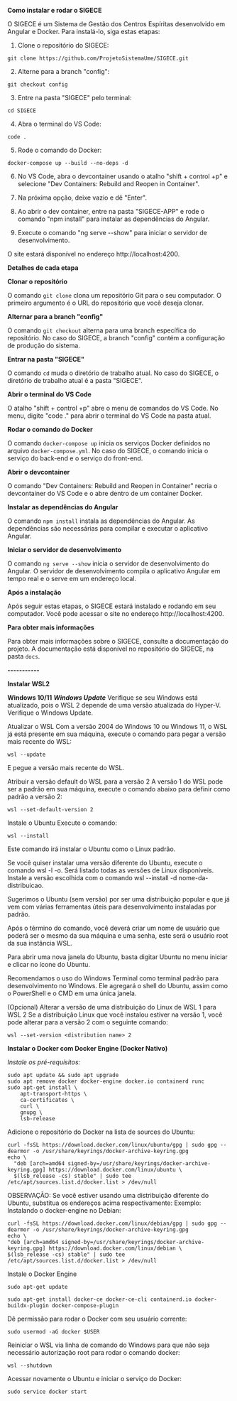 **Como instalar e rodar o SIGECE**

O SIGECE é um Sistema de Gestão dos Centros Espíritas desenvolvido em Angular e Docker. Para instalá-lo, siga estas etapas:

1. Clone o repositório do SIGECE:

```
git clone https://github.com/ProjetoSistemaUme/SIGECE.git
```

2. Alterne para a branch "config":

```
git checkout config
```

3. Entre na pasta "SIGECE" pelo terminal:

```
cd SIGECE
```

4. Abra o terminal do VS Code:

```
code .
```

5. Rode o comando do Docker:

```
docker-compose up --build --no-deps -d
```

6. No VS Code, abra o devcontainer usando o atalho "shift + control +p" e selecione "Dev Containers: Rebuild and Reopen in Container".

7. Na próxima opção, deixe vazio e dê "Enter".

8. Ao abrir o dev container, entre na pasta "SIGECE-APP" e rode o comando "npm install" para instalar as dependências do Angular.

9. Execute o comando "ng serve --show" para iniciar o servidor de desenvolvimento.

O site estará disponível no endereço http://localhost:4200.

**Detalhes de cada etapa**

**Clonar o repositório**

O comando `git clone` clona um repositório Git para o seu computador. O primeiro argumento é o URL do repositório que você deseja clonar.

**Alternar para a branch "config"**

O comando `git checkout` alterna para uma branch específica do repositório. No caso do SIGECE, a branch "config" contém a configuração de produção do sistema.

**Entrar na pasta "SIGECE"**

O comando `cd` muda o diretório de trabalho atual. No caso do SIGECE, o diretório de trabalho atual é a pasta "SIGECE".

**Abrir o terminal do VS Code**

O atalho "shift + control +p" abre o menu de comandos do VS Code. No menu, digite "code ." para abrir o terminal do VS Code na pasta atual.

**Rodar o comando do Docker**

O comando `docker-compose up` inicia os serviços Docker definidos no arquivo `docker-compose.yml`. No caso do SIGECE, o comando inicia o serviço do back-end e o serviço do front-end.

**Abrir o devcontainer**

O comando "Dev Containers: Rebuild and Reopen in Container" recria o devcontainer do VS Code e o abre dentro de um container Docker.

**Instalar as dependências do Angular**

O comando `npm install` instala as dependências do Angular. As dependências são necessárias para compilar e executar o aplicativo Angular.

**Iniciar o servidor de desenvolvimento**

O comando `ng serve --show` inicia o servidor de desenvolvimento do Angular. O servidor de desenvolvimento compila o aplicativo Angular em tempo real e o serve em um endereço local.

**Após a instalação**

Após seguir estas etapas, o SIGECE estará instalado e rodando em seu computador. Você pode acessar o site no endereço http://localhost:4200.

**Para obter mais informações**

Para obter mais informações sobre o SIGECE, consulte a documentação do projeto. A documentação está disponível no repositório do SIGECE, na pasta `docs`.


**-----------**

**Instalar WSL2**

**Windows 10/11**
***Windows Update***
Verifique se seu Windows está atualizado, pois o WSL 2 depende de uma versão atualizada do Hyper-V. Verifique o Windows Update.

Atualizar o WSL
Com a versão 2004 do Windows 10 ou Windows 11, o WSL já está presente em sua máquina, execute o comando para pegar a versão mais recente do WSL:

```
wsl --update
```

E pegue a versão mais recente do WSL.

Atribuir a versão default do WSL para a versão 2
A versão 1 do WSL pode ser a padrão em sua máquina, execute o comando abaixo para definir como padrão a versão 2:

```
wsl --set-default-version 2
```

Instale o Ubuntu
Execute o comando:

```
wsl --install
```

Este comando irá instalar o Ubuntu como o Linux padrão.

Se você quiser instalar uma versão diferente do Ubuntu, execute o comando wsl -l -o. Será listado todas as versões de Linux disponíveis. Instale a versão escolhida com o comando wsl --install -d nome-da-distribuicao.

Sugerimos o Ubuntu (sem versão) por ser uma distribuição popular e que já vem com várias ferramentas úteis para desenvolvimento instaladas por padrão.

Após o término do comando, você deverá criar um nome de usuário que poderá ser o mesmo da sua máquina e uma senha, este será o usuário root da sua instância WSL.

Para abrir uma nova janela do Ubuntu, basta digitar Ubuntu no menu iniciar e clicar no ícone do Ubuntu.

Recomendamos o uso do Windows Terminal como terminal padrão para desenvolvimento no Windows. Ele agregará o shell do Ubuntu, assim como o PowerShell e o CMD em uma única janela.

(Opcional) Alterar a versão de uma distribuição do Linux de WSL 1 para WSL 2
Se a distribuição Linux que você instalou estiver na versão 1, você pode alterar para a versão 2 com o seguinte comando:

```
wsl --set-version <distribution name> 2
```


**Instalar o Docker com Docker Engine (Docker Nativo)**

*Instale os pré-requisitos:*

```
sudo apt update && sudo apt upgrade
sudo apt remove docker docker-engine docker.io containerd runc
sudo apt-get install \
    apt-transport-https \
    ca-certificates \
    curl \
    gnupg \
    lsb-release
```

Adicione o repositório do Docker na lista de sources do Ubuntu:

```
curl -fsSL https://download.docker.com/linux/ubuntu/gpg | sudo gpg --dearmor -o /usr/share/keyrings/docker-archive-keyring.gpg
echo \
  "deb [arch=amd64 signed-by=/usr/share/keyrings/docker-archive-keyring.gpg] https://download.docker.com/linux/ubuntu \
  $(lsb_release -cs) stable" | sudo tee /etc/apt/sources.list.d/docker.list > /dev/null
```

OBSERVAÇÃO: Se você estiver usando uma distribuição diferente do Ubuntu, substitua os endereços acima respectivamente: Exemplo: Instalando o docker-engine no Debian:

```
curl -fsSL https://download.docker.com/linux/debian/gpg | sudo gpg --dearmor -o /usr/share/keyrings/docker-archive-keyring.gpg
echo \
"deb [arch=amd64 signed-by=/usr/share/keyrings/docker-archive-keyring.gpg] https://download.docker.com/linux/debian \
$(lsb_release -cs) stable" | sudo tee /etc/apt/sources.list.d/docker.list > /dev/null
```
Instale o Docker Engine

```
sudo apt-get update
```
```
sudo apt-get install docker-ce docker-ce-cli containerd.io docker-buildx-plugin docker-compose-plugin
```

Dê permissão para rodar o Docker com seu usuário corrente:

```
sudo usermod -aG docker $USER
```

Reiniciar o WSL via linha de comando do Windows para que não seja necessário autorização root para rodar o comando docker:

```
wsl --shutdown
```

Acessar novamente o Ubuntu e iniciar o serviço do Docker:

```
sudo service docker start
```
